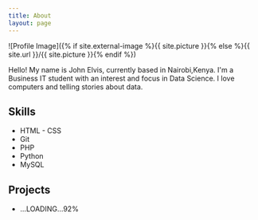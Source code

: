 ```yaml
---
title: About
layout: page
---
```

![Profile Image]({% if site.external-image %}{{ site.picture }}{% else %}{{ site.url }}/{{ site.picture }}{% endif %})

<p>Hello! My name is John Elvis, currently based in Nairobi,Kenya. I'm a Business IT student with an interest and focus in Data Science. I love computers and telling stories about data.</p>


<h2>Skills</h2>

<ul class="skill-list">
	<li>HTML - CSS</li>
	<li>Git</li>
	<li>PHP</li>
	<li>Python</li>
	<li>MySQL</li>
</ul>

<h2>Projects</h2>

<ul>
	<li>...LOADING...92%</li>
</ul>
